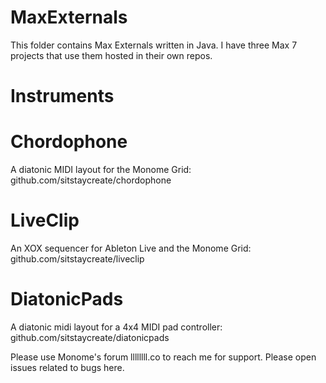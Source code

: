 # MaxExternals
This folder contains Max Externals written in Java. I have three Max 7 projects that use them hosted in their own repos.

# Instruments
# Chordophone
A diatonic MIDI layout for the Monome Grid: 
github.com/sitstaycreate/chordophone

# LiveClip
An XOX sequencer for Ableton Live and the Monome Grid: 
github.com/sitstaycreate/liveclip

# DiatonicPads
A diatonic midi layout for a 4x4 MIDI pad controller: 
github.com/sitstaycreate/diatonicpads

Please use Monome's forum llllllll.co to reach me for support.
Please open issues related to bugs here.
